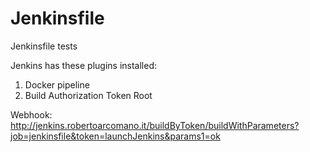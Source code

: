 # Jenkinsfile
Jenkinsfile tests

Jenkins has these plugins installed:
1. Docker pipeline
2. Build Authorization Token Root

Webhook: http://jenkins.robertoarcomano.it/buildByToken/buildWithParameters?job=jenkinsfile&token=launchJenkins&params1=ok
